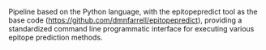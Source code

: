Pipeline based on the Python language, with the epitopepredict tool as the base code (https://github.com/dmnfarrell/epitopepredict), providing a standardized command line programmatic interface for executing various epitope prediction methods.
